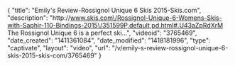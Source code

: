 {
    "title": "Emily's Review-Rossignol Unique 6 Skis 2015-Skis.com",
    "description": "http:\/\/www.skis.com\/Rossignol-Unique-6-Womens-Skis-with-Saphir-110-Bindings-2015\/351599P,default,pd.html#.U43aZpRdXrM The Rossignol Unique 6 is a perfect ski...",
    "videoid": "3765469",
    "date_created": "1411361084",
    "date_modified": "1418181996",
    "type": "captivate",
    "layout": "video",
    "url": "\/v\/emily-s-review-rossignol-unique-6-skis-2015-skis-com\/3765469"
}